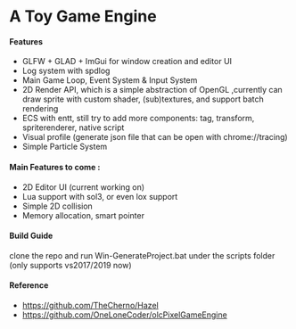 # A Toy Game Engine

#### Features

* GLFW + GLAD + ImGui for window creation and editor UI
* Log system with spdlog 
* Main Game Loop, Event System & Input System
* 2D Render API, which is a simple abstraction of OpenGL ,currently can draw sprite with custom shader, (sub)textures, and support batch rendering
* ECS with entt, still try to add more components: tag, transform, spriterenderer, native script
* Visual profile (generate json file that can be open with chrome://tracing)
* Simple Particle System

#### Main Features to come : 

* 2D Editor UI (current working on)
* Lua support with sol3, or even lox support
* Simple 2D collision
* Memory allocation, smart pointer

#### Build Guide

clone the repo and run Win-GenerateProject.bat under the scripts folder (only supports vs2017/2019 now)

#### Reference

* https://github.com/TheCherno/Hazel
* https://github.com/OneLoneCoder/olcPixelGameEngine

